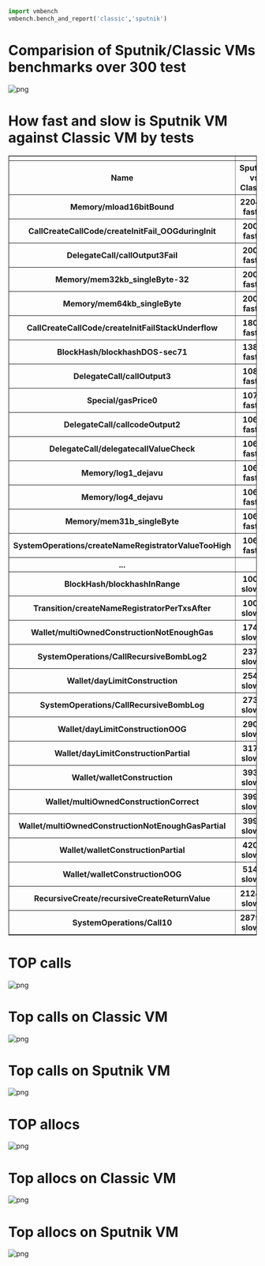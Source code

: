 

```python
import vmbench
vmbench.bench_and_report('classic','sputnik')
```


# Comparision of Sputnik/Classic VMs benchmarks over 300 test



![png](_img/output_0_1.png)



# How fast and slow is Sputnik VM against Classic VM by tests



<div>

<table border="1" class="dataframe">
  <thead>
    <tr style="text-align: right;">
      <th></th>
      <th></th>
      <th></th>
      <th></th>
    </tr>
    <tr>
      <th>Name</th>
      <th>Sputnik vs Classic</th>
      <th>Sputnik</th>
      <th>Classic</th>
    </tr>
  </thead>
  <tbody>
    <tr>
      <th>Memory/mload16bitBound</th>
      <th>2204% faster</th>
      <th>0.001s</th>
      <th>0.023s</th>
    </tr>
    <tr>
      <th>CallCreateCallCode/createInitFail_OOGduringInit</th>
      <th>200% faster</th>
      <th>0.001s</th>
      <th>0.003s</th>
    </tr>
    <tr>
      <th>DelegateCall/callOutput3Fail</th>
      <th>200% faster</th>
      <th>0.001s</th>
      <th>0.003s</th>
    </tr>
    <tr>
      <th>Memory/mem32kb_singleByte-32</th>
      <th>200% faster</th>
      <th>0.001s</th>
      <th>0.003s</th>
    </tr>
    <tr>
      <th>Memory/mem64kb_singleByte</th>
      <th>200% faster</th>
      <th>0.001s</th>
      <th>0.003s</th>
    </tr>
    <tr>
      <th>CallCreateCallCode/createInitFailStackUnderflow</th>
      <th>180% faster</th>
      <th>0.001s</th>
      <th>0.003s</th>
    </tr>
    <tr>
      <th>BlockHash/blockhashDOS-sec71</th>
      <th>138% faster</th>
      <th>1.419s</th>
      <th>3.385s</th>
    </tr>
    <tr>
      <th>DelegateCall/callOutput3</th>
      <th>108% faster</th>
      <th>0.001s</th>
      <th>0.002s</th>
    </tr>
    <tr>
      <th>Special/gasPrice0</th>
      <th>107% faster</th>
      <th>0.001s</th>
      <th>0.002s</th>
    </tr>
    <tr>
      <th>DelegateCall/callcodeOutput2</th>
      <th>106% faster</th>
      <th>0.001s</th>
      <th>0.002s</th>
    </tr>
    <tr>
      <th>DelegateCall/delegatecallValueCheck</th>
      <th>106% faster</th>
      <th>0.001s</th>
      <th>0.002s</th>
    </tr>
    <tr>
      <th>Memory/log1_dejavu</th>
      <th>106% faster</th>
      <th>0.001s</th>
      <th>0.002s</th>
    </tr>
    <tr>
      <th>Memory/log4_dejavu</th>
      <th>106% faster</th>
      <th>0.001s</th>
      <th>0.002s</th>
    </tr>
    <tr>
      <th>Memory/mem31b_singleByte</th>
      <th>106% faster</th>
      <th>0.001s</th>
      <th>0.002s</th>
    </tr>
    <tr>
      <th>SystemOperations/createNameRegistratorValueTooHigh</th>
      <th>106% faster</th>
      <th>0.001s</th>
      <th>0.002s</th>
    </tr>
    <tr>
      <th>...</th>
      <th></th>
      <th></th>
      <th></th>
    </tr>
    <tr>
      <th>BlockHash/blockhashInRange</th>
      <th>100% slower</th>
      <th>0.004s</th>
      <th>0.002s</th>
    </tr>
    <tr>
      <th>Transition/createNameRegistratorPerTxsAfter</th>
      <th>100% slower</th>
      <th>0.002s</th>
      <th>0.001s</th>
    </tr>
    <tr>
      <th>Wallet/multiOwnedConstructionNotEnoughGas</th>
      <th>174% slower</th>
      <th>0.011s</th>
      <th>0.004s</th>
    </tr>
    <tr>
      <th>SystemOperations/CallRecursiveBombLog2</th>
      <th>237% slower</th>
      <th>5.237s</th>
      <th>1.550s</th>
    </tr>
    <tr>
      <th>Wallet/dayLimitConstruction</th>
      <th>254% slower</th>
      <th>0.018s</th>
      <th>0.005s</th>
    </tr>
    <tr>
      <th>SystemOperations/CallRecursiveBombLog</th>
      <th>273% slower</th>
      <th>5.726s</th>
      <th>1.535s</th>
    </tr>
    <tr>
      <th>Wallet/dayLimitConstructionOOG</th>
      <th>290% slower</th>
      <th>0.012s</th>
      <th>0.003s</th>
    </tr>
    <tr>
      <th>Wallet/dayLimitConstructionPartial</th>
      <th>317% slower</th>
      <th>0.017s</th>
      <th>0.004s</th>
    </tr>
    <tr>
      <th>Wallet/walletConstruction</th>
      <th>393% slower</th>
      <th>0.025s</th>
      <th>0.005s</th>
    </tr>
    <tr>
      <th>Wallet/multiOwnedConstructionCorrect</th>
      <th>399% slower</th>
      <th>0.015s</th>
      <th>0.003s</th>
    </tr>
    <tr>
      <th>Wallet/multiOwnedConstructionNotEnoughGasPartial</th>
      <th>399% slower</th>
      <th>0.015s</th>
      <th>0.003s</th>
    </tr>
    <tr>
      <th>Wallet/walletConstructionPartial</th>
      <th>420% slower</th>
      <th>0.026s</th>
      <th>0.005s</th>
    </tr>
    <tr>
      <th>Wallet/walletConstructionOOG</th>
      <th>514% slower</th>
      <th>0.025s</th>
      <th>0.004s</th>
    </tr>
    <tr>
      <th>RecursiveCreate/recursiveCreateReturnValue</th>
      <th>2124% slower</th>
      <th>33.408s</th>
      <th>1.502s</th>
    </tr>
    <tr>
      <th>SystemOperations/Call10</th>
      <th>2879% slower</th>
      <th>0.596s</th>
      <th>0.020s</th>
    </tr>
  </tbody>
</table>
</div>



# TOP calls



![png](_img/output_0_5.png)



# Top calls on Classic VM



![png](_img/output_0_7.png)



# Top calls on Sputnik VM



![png](_img/output_0_9.png)



# TOP allocs



![png](_img/output_0_11.png)



# Top allocs on Classic VM



![png](_img/output_0_13.png)



# Top allocs on Sputnik VM



![png](_img/output_0_15.png)

